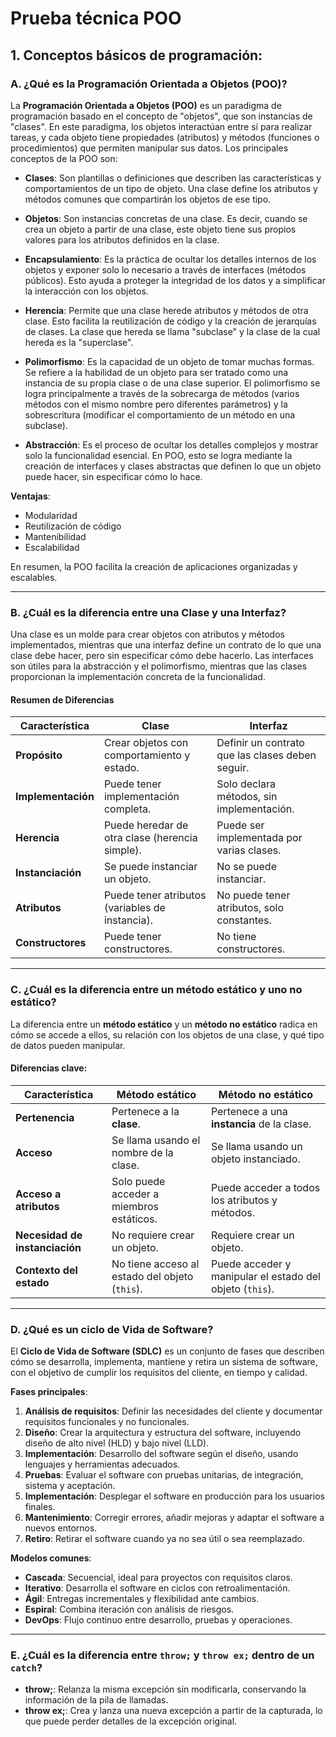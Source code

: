 # Prueba técnica POO

## 1. Conceptos básicos de programación:

### A. ¿Qué es la Programación Orientada a Objetos (POO)?

La **Programación Orientada a Objetos (POO)** es un paradigma de programación basado en el concepto de "objetos", que son instancias de "clases". En este paradigma, los objetos interactúan entre sí para realizar tareas, y cada objeto tiene propiedades (atributos) y métodos (funciones o procedimientos) que permiten manipular sus datos. Los principales conceptos de la POO son:

- **Clases**: Son plantillas o definiciones que describen las características y comportamientos de un tipo de objeto. Una clase define los atributos y métodos comunes que compartirán los objetos de ese tipo.
  
- **Objetos**: Son instancias concretas de una clase. Es decir, cuando se crea un objeto a partir de una clase, este objeto tiene sus propios valores para los atributos definidos en la clase.
  
- **Encapsulamiento**: Es la práctica de ocultar los detalles internos de los objetos y exponer solo lo necesario a través de interfaces (métodos públicos). Esto ayuda a proteger la integridad de los datos y a simplificar la interacción con los objetos.
  
- **Herencia**: Permite que una clase herede atributos y métodos de otra clase. Esto facilita la reutilización de código y la creación de jerarquías de clases. La clase que hereda se llama "subclase" y la clase de la cual hereda es la "superclase".
  
- **Polimorfismo**: Es la capacidad de un objeto de tomar muchas formas. Se refiere a la habilidad de un objeto para ser tratado como una instancia de su propia clase o de una clase superior. El polimorfismo se logra principalmente a través de la sobrecarga de métodos (varios métodos con el mismo nombre pero diferentes parámetros) y la sobrescritura (modificar el comportamiento de un método en una subclase).
  
- **Abstracción**: Es el proceso de ocultar los detalles complejos y mostrar solo la funcionalidad esencial. En POO, esto se logra mediante la creación de interfaces y clases abstractas que definen lo que un objeto puede hacer, sin especificar cómo lo hace.

**Ventajas**:
- Modularidad
- Reutilización de código
- Mantenibilidad
- Escalabilidad

En resumen, la POO facilita la creación de aplicaciones organizadas y escalables.

---

### B. ¿Cuál es la diferencia entre una Clase y una Interfaz?

Una clase es un molde para crear objetos con atributos y métodos implementados, mientras que una interfaz define un contrato de lo que una clase debe hacer, pero sin especificar cómo debe hacerlo. Las interfaces son útiles para la abstracción y el polimorfismo, mientras que las clases proporcionan la implementación concreta de la funcionalidad.

#### Resumen de Diferencias

| **Característica**       | **Clase**                                   | **Interfaz**                                        |
|--------------------------|---------------------------------------------|-----------------------------------------------------|
| **Propósito**            | Crear objetos con comportamiento y estado.  | Definir un contrato que las clases deben seguir.    |
| **Implementación**       | Puede tener implementación completa.        | Solo declara métodos, sin implementación.           |
| **Herencia**             | Puede heredar de otra clase (herencia simple).| Puede ser implementada por varias clases.           |
| **Instanciación**        | Se puede instanciar un objeto.              | No se puede instanciar.                             |
| **Atributos**            | Puede tener atributos (variables de instancia).| No puede tener atributos, solo constantes.          |
| **Constructores**        | Puede tener constructores.                  | No tiene constructores.                             |

---

### C. ¿Cuál es la diferencia entre un método estático y uno no estático?

La diferencia entre un **método estático** y un **método no estático** radica en cómo se accede a ellos, su relación con los objetos de una clase, y qué tipo de datos pueden manipular.

#### Diferencias clave:

| **Característica**        | **Método estático**                               | **Método no estático**                           |
|---------------------------|---------------------------------------------------|--------------------------------------------------|
| **Pertenencia**            | Pertenece a la **clase**.                         | Pertenece a una **instancia** de la clase.       |
| **Acceso**                 | Se llama usando el nombre de la clase.           | Se llama usando un objeto instanciado.           |
| **Acceso a atributos**     | Solo puede acceder a miembros estáticos.         | Puede acceder a todos los atributos y métodos.   |
| **Necesidad de instanciación** | No requiere crear un objeto.                   | Requiere crear un objeto.                        |
| **Contexto del estado**    | No tiene acceso al estado del objeto (`this`).   | Puede acceder y manipular el estado del objeto (`this`). |

---

### D. ¿Qué es un ciclo de Vida de Software?

El **Ciclo de Vida de Software (SDLC)** es un conjunto de fases que describen cómo se desarrolla, implementa, mantiene y retira un sistema de software, con el objetivo de cumplir los requisitos del cliente, en tiempo y calidad.

**Fases principales**:
1. **Análisis de requisitos**: Definir las necesidades del cliente y documentar requisitos funcionales y no funcionales.
2. **Diseño**: Crear la arquitectura y estructura del software, incluyendo diseño de alto nivel (HLD) y bajo nivel (LLD).
3. **Implementación**: Desarrollo del software según el diseño, usando lenguajes y herramientas adecuados.
4. **Pruebas**: Evaluar el software con pruebas unitarias, de integración, sistema y aceptación.
5. **Implementación**: Desplegar el software en producción para los usuarios finales.
6. **Mantenimiento**: Corregir errores, añadir mejoras y adaptar el software a nuevos entornos.
7. **Retiro**: Retirar el software cuando ya no sea útil o sea reemplazado.

**Modelos comunes**:
- **Cascada**: Secuencial, ideal para proyectos con requisitos claros.
- **Iterativo**: Desarrolla el software en ciclos con retroalimentación.
- **Ágil**: Entregas incrementales y flexibilidad ante cambios.
- **Espiral**: Combina iteración con análisis de riesgos.
- **DevOps**: Flujo continuo entre desarrollo, pruebas y operaciones.

---

### E. ¿Cuál es la diferencia entre `throw;` y `throw ex;` dentro de un `catch`?

- **throw;**: Relanza la misma excepción sin modificarla, conservando la información de la pila de llamadas.
- **throw ex;**: Crea y lanza una nueva excepción a partir de la capturada, lo que puede perder detalles de la excepción original.